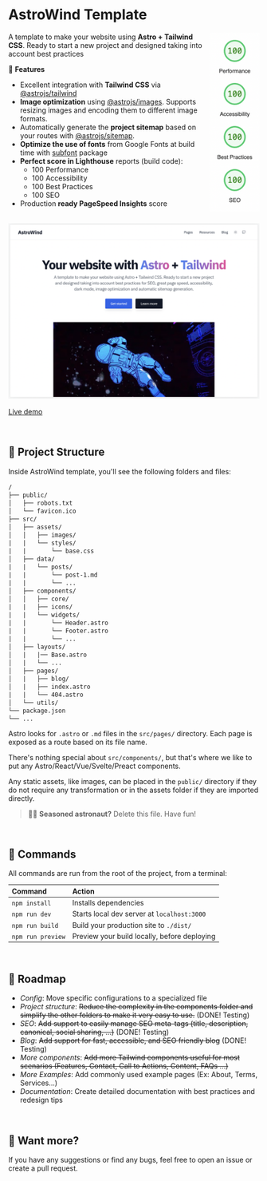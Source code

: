 # AstroWind Template

<img src="performance.png" align="right"
     alt="Performance" width="100" height="358">

A template to make your website using **Astro + Tailwind CSS**. Ready to start a new project and designed taking into account best practices

🚀 **Features**

- Excellent integration with **Tailwind CSS** via [@astrojs/tailwind](https://docs.astro.build/en/guides/integrations-guide/tailwind/)
- **Image optimization** using [@astrojs/images](https://docs.astro.build/en/guides/integrations-guide/image/). Supports resizing images and encoding them to different image formats.
- Automatically generate the **project sitemap** based on your routes with [@astrojs/sitemap](https://docs.astro.build/en/guides/integrations-guide/sitemap/).
- **Optimize the use of fonts** from Google Fonts at build time with [subfont](https://www.npmjs.com/package/subfont) package
- **Perfect score in Lighthouse** reports (build code):
  - 100 Performance
  - 100 Accessibility
  - 100 Best Practices
  - 100 SEO
- Production **ready PageSpeed Insights** score

<br>

<img src="./screenshot.png" alt="AstroWind Image">
     
[Live demo](https://astrowind.vercel.app/)

<br>

## 📗 Project Structure

Inside AstroWind template, you'll see the following folders and files:

```
/
├── public/
│   ├── robots.txt
│   └── favicon.ico
├── src/
│   ├── assets/
│   │   ├── images/
|   |   └── styles/
|   |       └── base.css
│   ├── data/
|   |   └── posts/
|   |       └── post-1.md
|   |       └── ...
│   ├── components/
│   │   ├── core/
|   |   ├── icons/
|   |   └── widgets/
|   |       └── Header.astro
|   |       └── Footer.astro
|   |       └── ...
│   ├── layouts/
│   |   |── Base.astro
│   |   └── ...
│   ├── pages/
│   |   ├── blog/
│   |   ├── index.astro
|   |   └── 404.astro
│   └── utils/
└── package.json
└── ...
```

Astro looks for `.astro` or `.md` files in the `src/pages/` directory. Each page is exposed as a route based on its file name.

There's nothing special about `src/components/`, but that's where we like to put any Astro/React/Vue/Svelte/Preact components.

Any static assets, like images, can be placed in the `public/` directory if they do not require any transformation or in the assets folder if they are imported directly.

> 🧑‍🚀 **Seasoned astronaut?** Delete this file. Have fun!

<br>

## 🧞 Commands

All commands are run from the root of the project, from a terminal:

| Command           | Action                                       |
| :---------------- | :------------------------------------------- |
| `npm install`     | Installs dependencies                        |
| `npm run dev`     | Starts local dev server at `localhost:3000`  |
| `npm run build`   | Build your production site to `./dist/`      |
| `npm run preview` | Preview your build locally, before deploying |

<br>

## 🚧 Roadmap

- *Config*: Move specific configurations to a specialized file
- *Project structure*: ~~Reduce the complexity in the components folder and simplify the other folders to make it very easy to use.~~ (DONE! Testing)
- *SEO*: ~~Add support to easily manage SEO meta-tags (title, description, canonical, social sharing, ...)~~ (DONE! Testing)
- *Blog*: ~~Add support for fast, accessible, and SEO friendly blog~~ (DONE! Testing)
- *More components*: ~~Add more Tailwind components useful for most scenarios (Features, Contact, Call to Actions, Content, FAQs ...)~~
- *More Examples*: Add commonly used example pages (Ex: About, Terms, Services...)
- *Documentation*: Create detailed documentation with best practices and redesign tips

<br>

## 👀 Want more?

If you have any suggestions or find any bugs, feel free to open an issue or create a pull request.
